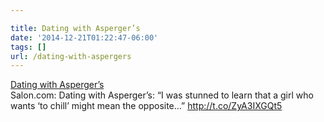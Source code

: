 ```yaml
---

title: Dating with Asperger’s
date: '2014-12-21T01:22:47-06:00'
tags: []
url: /dating-with-aspergers
---
```

<a href="http://www.salon.com/2013/12/06/dating_with_aspergers_partner/">Dating with Asperger’s</a><br/>Salon.com: Dating with Asperger&rsquo;s: &ldquo;I was stunned to learn that a girl who wants &lsquo;to chill&rsquo; might mean the opposite&hellip;&rdquo; <a href="http://t.co/ZyA3IXGQt5" target="_blank">http://t.co/ZyA3IXGQt5</a>
